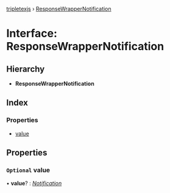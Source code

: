 [tripletexjs](../README.md) › [ResponseWrapperNotification](responsewrappernotification.md)

# Interface: ResponseWrapperNotification

## Hierarchy

* **ResponseWrapperNotification**

## Index

### Properties

* [value](responsewrappernotification.md#optional-value)

## Properties

### `Optional` value

• **value**? : *[Notification](notification.md)*
